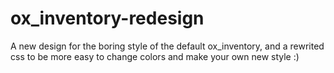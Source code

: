 # ox_inventory-redesign
A new design for the boring style of the default ox_inventory, and a rewrited css to be more easy to change colors and make your own new style :)
